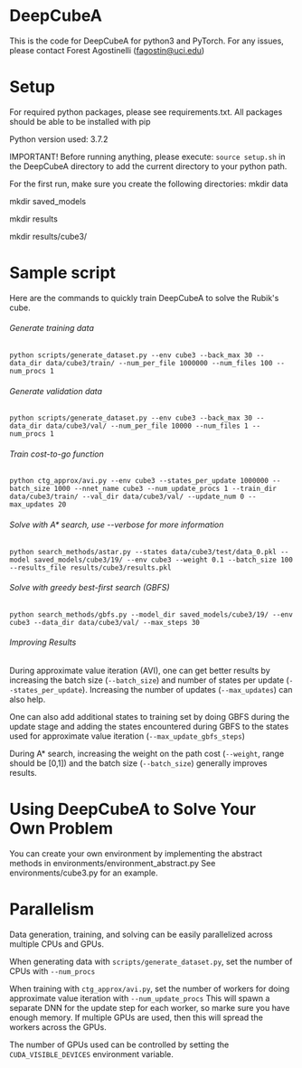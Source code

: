 # DeepCubeA
This is the code for DeepCubeA for python3 and PyTorch.
For any issues, please contact Forest Agostinelli (fagostin@uci.edu)

# Setup
For required python packages, please see requirements.txt.
All packages should be able to be installed with pip

Python version used: 3.7.2

IMPORTANT! Before running anything, please execute: `source setup.sh` in the DeepCubeA directory to add the current directory to your python path.

For the first run, make sure you create the following directories:
mkdir data

mkdir saved_models

mkdir results

mkdir results/cube3/

# Sample script
Here are the commands to quickly train DeepCubeA to solve the Rubik's cube.
###### Generate training data
`python scripts/generate_dataset.py --env cube3 --back_max 30 --data_dir data/cube3/train/ --num_per_file 1000000 --num_files 100 --num_procs 1`

###### Generate validation data
`python scripts/generate_dataset.py --env cube3 --back_max 30 --data_dir data/cube3/val/ --num_per_file 10000 --num_files 1 --num_procs 1`

###### Train cost-to-go function
`python ctg_approx/avi.py --env cube3 --states_per_update 1000000 --batch_size 1000 --nnet_name cube3 --num_update_procs 1 --train_dir data/cube3/train/ --val_dir data/cube3/val/ --update_num 0 --max_updates 20`

###### Solve with A* search, use --verbose for more information
`python search_methods/astar.py --states data/cube3/test/data_0.pkl --model saved_models/cube3/19/ --env cube3 --weight 0.1 --batch_size 100 --results_file results/cube3/results.pkl`

###### Solve with greedy best-first search (GBFS)
`python search_methods/gbfs.py --model_dir saved_models/cube3/19/ --env cube3 --data_dir data/cube3/val/ --max_steps 30`

###### Improving Results
During approximate value iteration (AVI), one can get better results by increasing the batch size (`--batch_size`) and number of states per update (`--states_per_update`). Increasing the number of updates (`--max_updates`) can also help.

One can also add additional states to training set by doing GBFS during the update stage and adding the states encountered during GBFS to the states used for approximate value iteration (`--max_update_gbfs_steps`)

During A* search, increasing the weight on the path cost (`--weight`, range should be [0,1]) and the batch size (`--batch_size`) generally improves results.

# Using DeepCubeA to Solve Your Own Problem
You can create your own environment by implementing the abstract methods in environments/environment_abstract.py
See environments/cube3.py for an example.

# Parallelism
Data generation, training, and solving can be easily parallelized across multiple CPUs and GPUs.

When generating data with `scripts/generate_dataset.py`, set the number of CPUs with `--num_procs`

When training with `ctg_approx/avi.py`, set the number of workers for doing approximate value iteration with `--num_update_procs`
This will spawn a separate DNN for the update step for each worker, so marke sure you have enough memory.
If multiple GPUs are used, then this will spread the workers across the GPUs.

The number of GPUs used can be controlled by setting the `CUDA_VISIBLE_DEVICES` environment variable.
